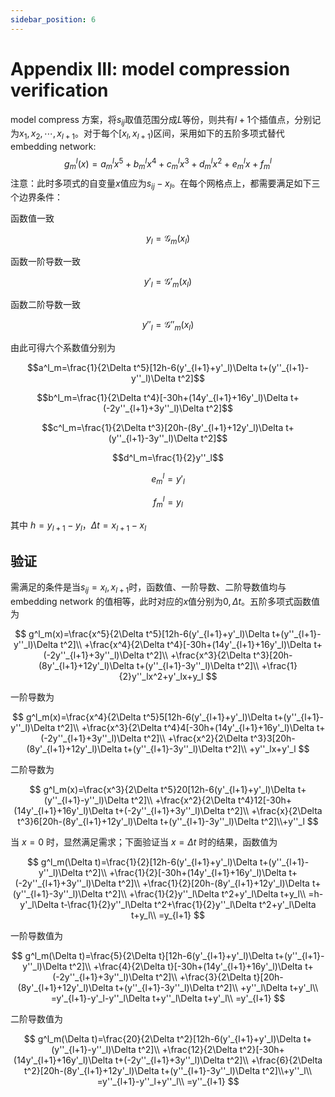 ```yaml
---
sidebar_position: 6
---
```


# Appendix Ⅲ: model compression verification

model compress 方案，将$s_{ij}$取值范围分成$L$等份，则共有$l+1$个插值点，分别记为$x_1,x_2,\cdots,x_{l+1}$。对于每个$[x_l,x_{l+1})$区间，采用如下的五阶多项式替代 embedding network:
$$g^l_m(x)=a^l_mx^5+b^l_mx^4+c^l_mx^3+d^l_mx^2+e^l_mx+f^l_m$$
注意：此时多项式的自变量$x$值应为$s_{ij}-x_l$。在每个网格点上，都需要满足如下三个边界条件：

函数值一致

$$y_l=\mathcal{G}_m(x_l)$$

函数一阶导数一致

$$y'_l=\mathcal{G}'_m(x_l)$$

函数二阶导数一致

$$y''_l=\mathcal{G}''_m(x_l)$$

由此可得六个系数值分别为

$$a^l_m=\frac{1}{2\Delta t^5}[12h-6(y'_{l+1}+y'_l)\Delta t+(y''_{l+1}-y''_l)\Delta t^2]$$

$$b^l_m=\frac{1}{2\Delta t^4}[-30h+(14y'_{l+1}+16y'_l)\Delta t+(-2y''_{l+1}+3y''_l)\Delta t^2]$$

$$c^l_m=\frac{1}{2\Delta t^3}[20h-(8y'_{l+1}+12y'_l)\Delta t+(y''_{l+1}-3y''_l)\Delta t^2]$$

$$d^l_m=\frac{1}{2}y''_l$$

$$e^l_m=y'_l$$

$$f^l_m=y_l$$

其中 $h=y_{l+1}-y_l$，$\Delta t=x_{l+1}-x_l$

## 验证

需满足的条件是当$s_{ij}=x_l,\,x_{l+1}$时，函数值、一阶导数、二阶导数值均与 embedding network 的值相等，此时对应的$x$值分别为$0,\,\Delta t$。五阶多项式函数值为

$$
g^l_m(x)=\frac{x^5}{2\Delta t^5}[12h-6(y'_{l+1}+y'_l)\Delta t+(y''_{l+1}-y''_l)\Delta t^2]\\
+\frac{x^4}{2\Delta t^4}[-30h+(14y'_{l+1}+16y'_l)\Delta t+(-2y''_{l+1}+3y''_l)\Delta t^2]\\
+\frac{x^3}{2\Delta t^3}[20h-(8y'_{l+1}+12y'_l)\Delta t+(y''_{l+1}-3y''_l)\Delta t^2]\\
+\frac{1}{2}y''_lx^2+y'_lx+y_l
$$

一阶导数为

$$
g^l_m(x)=\frac{x^4}{2\Delta t^5}5[12h-6(y'_{l+1}+y'_l)\Delta t+(y''_{l+1}-y''_l)\Delta t^2]\\
+\frac{x^3}{2\Delta t^4}4[-30h+(14y'_{l+1}+16y'_l)\Delta t+(-2y''_{l+1}+3y''_l)\Delta t^2]\\
+\frac{x^2}{2\Delta t^3}3[20h-(8y'_{l+1}+12y'_l)\Delta t+(y''_{l+1}-3y''_l)\Delta t^2]\\
+y''_lx+y'_l
$$

二阶导数为

$$
g^l_m(x)=\frac{x^3}{2\Delta t^5}20[12h-6(y'_{l+1}+y'_l)\Delta t+(y''_{l+1}-y''_l)\Delta t^2]\\
+\frac{x^2}{2\Delta t^4}12[-30h+(14y'_{l+1}+16y'_l)\Delta t+(-2y''_{l+1}+3y''_l)\Delta t^2]\\
+\frac{x}{2\Delta t^3}6[20h-(8y'_{l+1}+12y'_l)\Delta t+(y''_{l+1}-3y''_l)\Delta t^2]\\+y''_l
$$

当 $x=0$ 时，显然满足需求；下面验证当 $x=\Delta t$ 时的结果，函数值为

$$
g^l_m(\Delta t)=\frac{1}{2}[12h-6(y'_{l+1}+y'_l)\Delta t+(y''_{l+1}-y''_l)\Delta t^2]\\
+\frac{1}{2}[-30h+(14y'_{l+1}+16y'_l)\Delta t+(-2y''_{l+1}+3y''_l)\Delta t^2]\\
+\frac{1}{2}[20h-(8y'_{l+1}+12y'_l)\Delta t+(y''_{l+1}-3y''_l)\Delta t^2]\\
+\frac{1}{2}y''_l\Delta t^2+y'_l\Delta t+y_l\\
=h-y'_l\Delta t-\frac{1}{2}y''_l\Delta t^2+\frac{1}{2}y''_l\Delta t^2+y'_l\Delta t+y_l\\
=y_{l+1}
$$

一阶导数值为

$$
g^l_m(\Delta t)=\frac{5}{2\Delta t}[12h-6(y'_{l+1}+y'_l)\Delta t+(y''_{l+1}-y''_l)\Delta t^2]\\
+\frac{4}{2\Delta t}[-30h+(14y'_{l+1}+16y'_l)\Delta t+(-2y''_{l+1}+3y''_l)\Delta t^2]\\
+\frac{3}{2\Delta t}[20h-(8y'_{l+1}+12y'_l)\Delta t+(y''_{l+1}-3y''_l)\Delta t^2]\\
+y''_l\Delta t+y'_l\\
=y'_{l+1}-y'_l-y''_l\Delta t+y''_l\Delta t+y'_l\\
=y'_{l+1}
$$

二阶导数值为

$$
g^l_m(\Delta t)=\frac{20}{2\Delta t^2}[12h-6(y'_{l+1}+y'_l)\Delta t+(y''_{l+1}-y''_l)\Delta t^2]\\
+\frac{12}{2\Delta t^2}[-30h+(14y'_{l+1}+16y'_l)\Delta t+(-2y''_{l+1}+3y''_l)\Delta t^2]\\
+\frac{6}{2\Delta t^2}[20h-(8y'_{l+1}+12y'_l)\Delta t+(y''_{l+1}-3y''_l)\Delta t^2]\\+y''_l\\
=y''_{l+1}-y''_l+y''_l\\
=y''_{l+1}
$$
